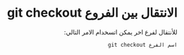 ﻿<div dir = rtl >

# الانتقال بين الفروع git checkout

للأنتقال لفرع اخر يمكن اتسخدام الامر التالي: 


`اسم الفرع git checkout `


 </dir>

